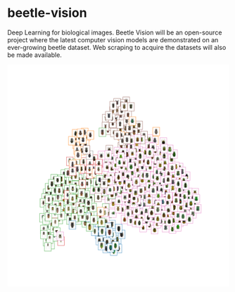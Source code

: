 # beetle-vision

Deep Learning for biological images. Beetle Vision will be an open-source project where the latest computer vision models are demonstrated on an ever-growing beetle dataset. Web scraping to acquire the datasets will also be made available.

![](images/family_cluster.png)
